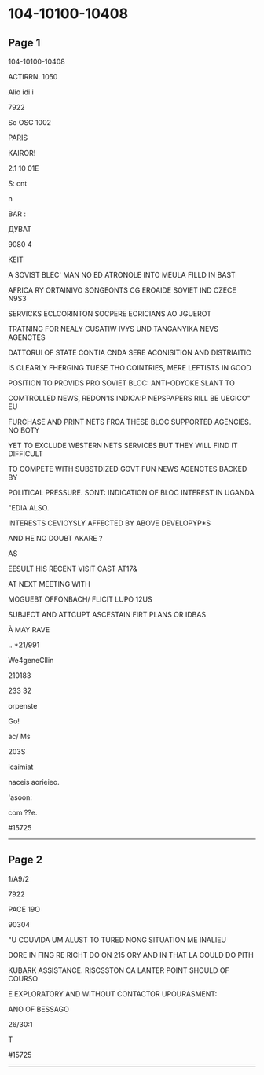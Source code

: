 # 104-10100-10408

## Page 1

104-10100-10408

ACTIRRN. 1050

Alio idi i

7922

So OSC 1002

PARIS

KAIROR!

2.1 10 01E

S: cnt

n

BAR :

ДУВАТ

9080 4

KEIT

A SOVIST BLEC' MAN NO ED ATRONOLE INTO MEULA FILLD IN BAST

AFRICA RY ORTAINIVO SONGEONTS CG EROAIDE SOVIET IND CZECE N9S3

SERVICKS ECLCORINTON SOCPERE EORICIANS AO JGUEROT

TRATNING FOR NEALY CUSATIW IVYS UND TANGANYIKA NEVS AGENCTES

DATTORUI OF STATE CONTIA CNDA SERE ACONISITION AND DISTRIAITIC

IS CLEARLY FHERGING TUESE THO COINTRIES, MERE LEFTISTS IN GOOD

POSITION TO PROVIDS PRO SOVIET BLOC: ANTI-ODYOKE SLANT TO

COMTROLLED NEWS, REDON'IS INDICA:P NEPSPAPERS RILL BE UEGICO" EU

FURCHASE AND PRINT NETS FROA THESE BLOC SUPPORTED AGENCIES. NO BOTY

YET TO EXCLUDE WESTERN NETS SERVICES BUT THEY WILL FIND IT DIFFICULT

TO COMPETE WITH SUBSTDIZED GOVT FUN NEWS AGENCTES BACKED BY

POLITICAL PRESSURE. SONT: INDICATION OF BLOC INTEREST IN UGANDA

"EDIA ALSO.

INTERESTS CEVIOYSLY AFFECTED BY ABOVE DEVELOPYP*S

AND HE NO DOUBT AKARE ?

AS

EESULT HIS RECENT VISIT CAST AT17&

AT NEXT MEETING WITH

MOGUEBT OFFONBACH/ FLICIT LUPO 12US

SUBJECT AND ATTCUPT ASCESTAIN FIRT PLANS OR IDBAS

À MAY RAVE

.. *21/991

We4geneClIin

210183

233 32

orpenste

Go!

ac/ Ms

203S

icaimiat

naceis aorieieo.

'asoon:

com ??e.

#15725

---

## Page 2

1/A9/2

7922

PACE 19O

90304

"U COUVIDA UM ALUST TO TURED NONG SITUATION ME INALIEU

DORE IN FING RE RICHT DO ON 215 ORY AND IN THAT LA COULD DO PITH

KUBARK ASSISTANCE. RISCSSTON CA LANTER POINT SHOULD OF COURSO

E EXPLORATORY AND WITHOUT CONTACTOR UPOURASMENT:

ANO OF BESSAGO

26/30:1

T

#15725

---

